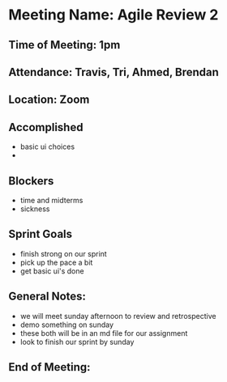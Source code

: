 # Meeting Name: Agile Review 2

## Time of Meeting: 1pm

## Attendance: Travis, Tri, Ahmed, Brendan

## Location: Zoom

## Accomplished
 - basic ui choices
 - 

## Blockers
 - time and midterms
 - sickness

## Sprint Goals
 - finish strong on our sprint
 - pick up the pace a bit
 - get basic ui's done

## General Notes:
 - we will meet sunday afternoon to review and retrospective
 - demo something on sunday
 - these both will be in an md file for our assignment
 - look to finish our sprint by sunday

## End of Meeting:
